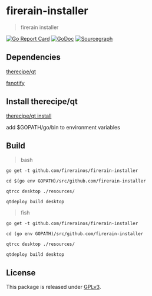# firerain-installer
> firerain installer

[![Go Report Card](https://goreportcard.com/badge/github.com/firerainos/firerain-installer)](https://goreportcard.com/report/github.com/firerainos/firerain-installer)
[![GoDoc](https://godoc.org/github.com/firerainos/firerain-installer?status.svg)](https://godoc.org/github.com/firerainos/firerain-installer)
[![Sourcegraph](https://sourcegraph.com/github.com/firerainos/firerain-installer/-/badge.svg)](https://sourcegraph.com/github.com/firerainos/firerain-installer)

## Dependencies
[therecipe/qt](https://github.com/therecipe/qt.git)

[fsnotify](github.com/fsnotify/fsnotify)

## Install therecipe/qt

[therecipe/qt install](https://github.com/therecipe/qt/wiki/Installation)

add $GOPATH/go/bin to environment variables


## Build

> bash
```
go get -t github.com/firerainos/firerain-installer

cd $(go env GOPATH)/src/github.com/firerain-installer

qtrcc desktop ./resources/

qtdeploy build desktop 
```

> fish
```
go get -t github.com/firerainos/firerain-installer

cd (go env GOPATH)/src/github.com/firerain-installer

qtrcc desktop ./resources/

qtdeploy build desktop 

```

## License
This package is released under [GPLv3](LICENSE).